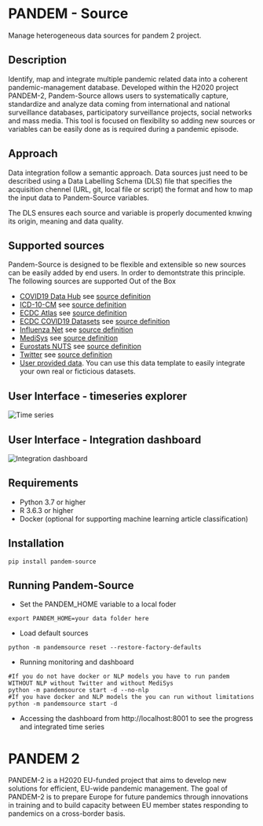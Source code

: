 # PANDEM - Source
Manage heterogeneous data sources for pandem 2 project. 

## Description
Identify, map and integrate multiple pandemic related data into a coherent pandemic-management database. Developed within the H2020 project PANDEM-2, Pandem-Source allows users to systematically capture, standardize and analyze data coming from international and national surveillance databases, participatory surveillance projects, social networks and mass media. This tool is focused on flexibility so adding new sources or variables can be easily done as is required during a pandemic episode. 

## Approach
Data integration follow a semantic approach. Data sources just need to be described using a Data Labelling Schema (DLS) file that specifies the acquisition chennel (URL, git, local file or script) the format and how to map the input data to Pandem-Source variables.

The DLS ensures each source and variable is properly documented knwing its origin, meaning and data quality.

## Supported sources
Pandem-Source is designed to be flexible and extensible so new sources can be easily added by end users. In order to demontstrate this principle. The following sources are supported Out of the Box

- [COVID19 Data Hub](https://covid19datahub.io/) see [source definition](https://github.com/pandem2/pandem-source/blob/main/pandemsource/data/DLS/covid19-datahub.json)
- [ICD-10-CM](https://www.cdc.gov/nchs/icd/icd10cm.htm) see [source definition](https://github.com/pandem2/pandem-source/blob/main/pandemsource/data/DLS/ICD-10-diseases-list.json) 
- [ECDC Atlas](https://www.ecdc.europa.eu/en/surveillance-atlas-infectious-diseases) see [source definition](https://github.com/pandem2/pandem-source/blob/main/pandemsource/data/DLS/ecdc-atlas-influenza.json)
- [ECDC COVID19 Datasets](https://www.ecdc.europa.eu/en/covid-19/data) see [source definition](https://github.com/pandem2/pandem-source/blob/main/pandemsource/data/DLS/ecdc-covid19-variants.json)
- [Influenza Net](http://www.influenzanet.info) see [source definition](https://github.com/pandem2/pandem-source/blob/main/pandemsource/data/DLS/influenza-net.json)
- [MediSys](https://medisys.newsbrief.eu/medisys/) see [source definition](https://github.com/pandem2/pandem-source/blob/main/pandemsource/data/DLS/medisys.json)
- [Eurostats NUTS](https://ec.europa.eu/eurostat/web/gisco/geodata/reference-data/administrative-units-statistical-units/nuts) see [source definition](https://github.com/pandem2/pandem-source/blob/main/pandemsource/data/DLS/nuts-eurostat.json)
- [Twitter](https://twitter.com) see [source definition](https://github.com/pandem2/pandem-source/blob/main/pandemsource/data/DLS/twitter.json)
- [User provided data](https://github.com/pandem2/pandem-source/blob/main/pandemsource/data/input-local-defaults/M.12%20Upload%20templates_end_users.xlsx?raw=true). You can use this data template to easily integrate your own real or ficticious datasets.

## User Interface - timeseries explorer
![Time series](https://github.com/pandem2/pandem-source/raw/main/img/P2.timeseries.png)

## User Interface - Integration dashboard
![Integration dashboard](https://github.com/pandem2/pandem-source/raw/main/img/P2.Integration.png)

## Requirements
- Python 3.7 or higher
- R 3.6.3 or higher
- Docker (optional for supporting machine learning article classification)

## Installation

```
pip install pandem-source
```

## Running Pandem-Source

- Set the PANDEM\_HOME variable to a local foder
``` 
export PANDEM_HOME=your data folder here 
```
- Load default sources
```
python -m pandemsource reset --restore-factory-defaults
```
- Running monitoring and dashboard 
```
#If you do not have docker or NLP models you have to run pandem WITHOUT NLP without Twitter and without MediSys
python -m pandemsource start -d --no-nlp  
#If you have docker and NLP models the you can run without limitations
python -m pandemsource start -d 
```
- Accessing the dashboard from http://localhost:8001 to see the progress and integrated time series

# PANDEM 2

PANDEM-2 is a H2020 EU-funded project that aims to develop new solutions for efficient, EU-wide pandemic management. The goal of PANDEM-2 is to prepare Europe for future pandemics through innovations in training and to build capacity between EU member states responding to pandemics on a cross-border basis.


